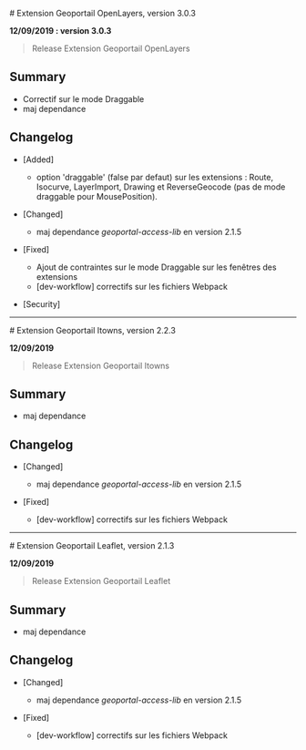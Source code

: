 # Extension Geoportail OpenLayers, version 3.0.3

**12/09/2019 : version 3.0.3**
> Release Extension Geoportail OpenLayers

## Summary

* Correctif sur le mode Draggable
* maj dependance

## Changelog

* [Added]

    - option 'draggable' (false par defaut) sur les extensions : Route, Isocurve, LayerImport, Drawing et ReverseGeocode (pas de mode draggable pour MousePosition). 

* [Changed]

    - maj dependance *geoportal-access-lib* en version 2.1.5

* [Fixed]

    - Ajout de contraintes sur le mode Draggable sur les fenêtres des extensions
    - [dev-workflow] correctifs sur les fichiers Webpack

* [Security]


---

# Extension Geoportail Itowns, version 2.2.3

**12/09/2019**
> Release Extension Geoportail Itowns

## Summary

* maj dependance

## Changelog

* [Changed]

    - maj dependance *geoportal-access-lib* en version 2.1.5

* [Fixed]

    - [dev-workflow] correctifs sur les fichiers Webpack

---

# Extension Geoportail Leaflet, version 2.1.3

**12/09/2019**
> Release Extension Geoportail Leaflet

## Summary

* maj dependance

## Changelog

* [Changed]

    - maj dependance *geoportal-access-lib* en version 2.1.5

* [Fixed]

    - [dev-workflow] correctifs sur les fichiers Webpack
